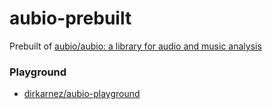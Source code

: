 aubio-prebuilt
==============
Prebuilt of [aubio/aubio: a library for audio and music analysis](https://github.com/aubio/aubio)

### Playground
- [dirkarnez/aubio-playground](https://github.com/dirkarnez/aubio-playground)